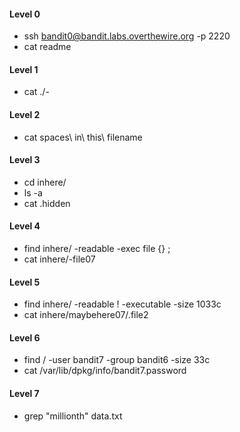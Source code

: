 #### Level 0

- ssh bandit0@bandit.labs.overthewire.org -p 2220
- cat readme

#### Level 1

- cat ./-

#### Level 2

- cat spaces\ in\ this\ filename

#### Level 3

- cd inhere/
- ls -a
- cat .hidden

#### Level 4

- find inhere/ -readable -exec file {} \;
- cat inhere/-file07

#### Level 5

- find inhere/ -readable ! -executable -size 1033c
- cat inhere/maybehere07/.file2

#### Level 6

- find / -user bandit7 -group bandit6 -size 33c
- cat /var/lib/dpkg/info/bandit7.password

#### Level 7

- grep "millionth" data.txt
